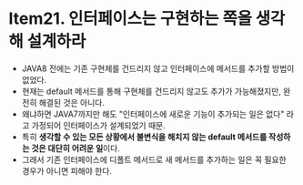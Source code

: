 # Item21. 인터페이스는 구현하는 쪽을 생각해 설계하라
* JAVA8 전에는 기존 구현체를 건드리지 않고 인터페이스에 메서드를 추가할 방법이 없었다.
* 현재는 default 메서드를 통해 구현체를 건드리지 않고도 추가가 가능해졌지만, 완전히 해결된 것은 아니다.
* 왜냐하면 JAVA7까지만 해도 "인터페이스에 새로운 기능이 추가되는 일은 없다" 라고 가정되어 인터페이스가 설계되었기 때문.
* 특히 **생각할 수 있는 모든 상황에서 불변식을 해치지 않는 default 메서드를 작성하는 것은 대단히 어려운 일**이다.
* 그래서 기존 인터페이스에 디폴트 메서드로 새 메서드를 추가하는 일은 꼭 필요한 경우가 아니면 피해야 한다.
